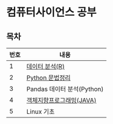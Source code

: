 # 컴퓨터사이언스 공부

## 목차
|번호|내용|
|------|---|
|1|[데이터 분석(R)](https://github.com/BEAWETOME/ComputerScienceStudy/tree/main/DataAnalysis_R)|
|2|[Python 문법정리](https://github.com/BEAWETOME/ComputerScienceStudy/tree/main/PythonBasic)|
|3| Pandas 데이터 분석(Python)| |
|4|[객체지향프로그래밍(JAVA)](https://github.com/BEAWETOME/ComputerScienceStudy/tree/main/JAVA)|
|5|Linux 기초| 
